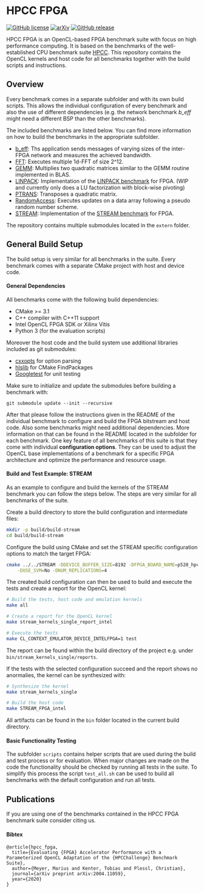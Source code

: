 # HPCC FPGA

[![GitHub license](https://img.shields.io/github/license/pc2/HPCC_FPGA.svg)](https://github.com/pc2/HPCC_FPGA/blob/master/LICENSE)
[![arXiv](http://img.shields.io/badge/cs.DC-arXiv%3A2004.11059-4FC1F2.svg)](https://arxiv.org/abs/2004.11059)
[![GitHub release](https://img.shields.io/github/release/pc2/HPCC_FPGA.svg)](https://GitHub.com/pc2/HPCC_FPGA/releases/)

HPCC FPGA is an OpenCL-based FPGA benchmark suite with focus on high performance computing.
It is based on the benchmarks of the well-established CPU benchmark suite [HPCC](https://icl.utk.edu/hpcc/).
This repository contains the OpenCL kernels and host code for all benchmarks together with the build scripts and instructions.

## Overview

Every benchmark comes in a separate subfolder and with its own build scripts.
This allows the individual configuration of every benchmark and also the use of different dependencies 
(e.g. the network benchmark *b_eff* might need a different BSP than the other benchmarks).

The included benchmarks are listed below.
You can find more information on how to build the benchmarks in the appropriate subfolder.

- [b_eff](b_eff): Ths application sends messages of varying sizes of the inter-FPGA network and measures the achieved bandwidth.
- [FFT](FFT): Executes multiple 1d-FFT of size 2^12.
- [GEMM](GEMM): Multiplies two quadratic matrices similar to the GEMM routine implemented in BLAS.
- [LINPACK](LINPACK): Implementation of the [LINPACK benchmark](https://www.netlib.org/benchmark/hpl/) for FPGA. (WIP and currently only does a LU factorization with block-wise pivoting)
- [PTRANS](PTRANS): Transposes a quadratic matrix.
- [RandomAccess](RandomAccess): Executes updates on a data array following a pseudo random number scheme.
- [STREAM](STREAM): Implementation of the [STREAM benchmark](https://www.cs.virginia.edu/stream/) for FPGA.

The repository contains multiple submodules located in the `extern` folder.

## General Build Setup

The build setup is very similar for all benchmarks in the suite.
Every benchmark comes with a separate CMake project with host and device code.

#### General Dependencies

All benchmarks come with the following build dependencies:

- CMake >= 3.1
- C++ compiler with C++11 support
- Intel OpenCL FPGA SDK or Xilinx Vitis
- Python 3 (for the evaluation scripts)

Moreover the host code and the build system use additional libraries included as git submodules:

- [cxxopts](https://github.com/jarro2783/cxxopts) for option parsing
- [hlslib](https://github.com/definelicht/hlslib) for CMake FindPackages
- [Googletest](https://github.com/google/googletest) for unit testing

Make sure to initialize and update the submodules before building a benchmark with:

    git submodule update --init --recursive

After that please follow the instructions given in the README of the individual benchmark to configure and build the FPGA bitstream and host code.
Also some benchmarks might need additional dependencies.
More information on that can be found in the README located in the subfolder for each benchmark.
One key feature of all benchmarks of this suite is that they come with individual **configuration options**.
They can be used to adjust the OpenCL base implementations of a benchmark for a specific FPGA architecture and optimize the performance and resource usage.

#### Build and Test Example: STREAM

As an example to configure and build the kernels of the STREAM benchmark you can follow the steps below.
The steps are very similar for all benchmarks of the suite.

Create a build directory to store the build configuration and intermediate files:
```bash
mkdir -p build/build-stream
cd build/build-stream
``` 

Configure the build using CMake and set the STREAM specific configuration options to match the target FPGA:
```bash
cmake ../../STREAM -DDEVICE_BUFFER_SIZE=8192 -DFPGA_BOARD_NAME=p520_hpc_sg280l \
    -DUSE_SVM=No -DNUM_REPLICATIONS=4
``` 

The created build configuration can then be used to build and execute the tests and create a report for the OpenCL kernel:
```bash
# Build the tests, host code and emulation kernels
make all

# Create a report for the OpenCL kernel
make stream_kernels_single_report_intel

# Execute the tests
make CL_CONTEXT_EMULATOR_DEVICE_INTELFPGA=1 test
```
The report can be found within the build directory of the project e.g. under `bin/stream_kernels_single/reports`.

If the tests with the selected configuration succeed and the report shows no anormalies, the kernel can be synthesized with:
```bash
# Synthesize the kernel
make stream_kernels_single

# Build the host code
make STREAM_FPGA_intel 
```

All artifacts can be found in the `bin` folder located in the current build directory.

#### Basic Functionality Testing

The subfolder `scripts` contains helper scripts that are used during the build and test process or for evaluation.
When major changes are made on the code the functionality should be checked by running all tests in the suite.
To simplify this process the script `test_all.sh` can be used to build all benchmarks with the default configuration
and run all tests.

## Publications

If you are using one of the benchmarks contained in the HPCC FPGA benchmark suite consider citing us.

#### Bibtex

    @article{hpcc_fpga,
      title={Evaluating {FPGA} Accelerator Performance with a Parameterized OpenCL Adaptation of the {HPCChallenge} Benchmark Suite},
      author={Meyer, Marius and Kenter, Tobias and Plessl, Christian},
      journal={arXiv preprint arXiv:2004.11059},
      year={2020}
    }
